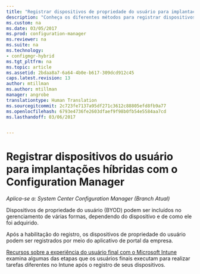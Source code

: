 ```yaml
---
title: "Registrar dispositivos de propriedade do usuário para implantações híbridas com o Configuration Manager | Microsoft Docs"
description: "Conheça os diferentes métodos para registrar dispositivos do usuário para implantações híbridas com o Configuration Manager."
ms.custom: na
ms.date: 03/05/2017
ms.prod: configuration-manager
ms.reviewer: na
ms.suite: na
ms.technology:
- configmgr-hybrid
ms.tgt_pltfrm: na
ms.topic: article
ms.assetid: 2bdaa8a7-6a64-4b0e-b617-309dcd912c45
caps.latest.revision: 13
author: mtillman
ms.author: mtillman
manager: angrobe
translationtype: Human Translation
ms.sourcegitcommit: 2c723fe7137a95df271c3612c88805efd8fb9a77
ms.openlocfilehash: 6793e4736fe2603dfaef9f98b0fb54e5584aa7cd
ms.lasthandoff: 03/06/2017


---
```

# <a name="enroll-user-owned-devices-for-hybrid-deployments-with-configuration-manager"></a>Registrar dispositivos do usuário para implantações híbridas com o Configuration Manager

*Aplica-se a: System Center Configuration Manager (Branch Atual)*

Dispositivos de propriedade do usuário (BYOD) podem ser incluídos no gerenciamento de várias formas, dependendo do dispositivo e de como ele foi adquirido.  

Após a habilitação do registro, os dispositivos de propriedade do usuário podem ser registrados por meio do aplicativo de portal da empresa.

[Recursos sobre a experiência do usuário final com o Microsoft Intune](https://docs.microsoft.com/en-us/intune/deploy-use/what-to-tell-your-end-users-about-using-microsoft-intune) examina algumas das etapas que os usuários finais executam para realizar tarefas diferentes no Intune após o registro de seus dispositivos.


